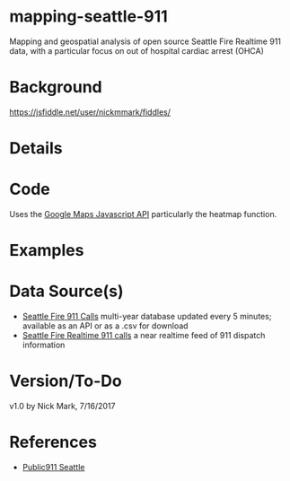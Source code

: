 # mapping-seattle-911
Mapping and geospatial analysis of open source Seattle Fire Realtime 911 data, with a particular focus on out of hospital cardiac arrest (OHCA)

# Background
https://jsfiddle.net/user/nickmmark/fiddles/
<script async src="//jsfiddle.net/nickmmark/j6k2vhg0/embed/"></script>

# Details

# Code
Uses the [Google Maps Javascript API](https://developers.google.com/maps/documentation) particularly the heatmap function.

# Examples

# Data Source(s)
- [Seattle Fire 911 Calls](https://data.seattle.gov/Public-Safety/Seattle-Real-Time-Fire-911-Calls/kzjm-xkqj) multi-year database updated every 5 minutes; available as an API or as a .csv for download
- [Seattle Fire Realtime 911 calls](http://www2.seattle.gov/fire/realtime911/getRecsForDatePub.asp?action=Today&incDate=&rad1=des) a near realtime feed of 911 dispatch information

# Version/To-Do
v1.0 by Nick Mark, 7/16/2017

# References
- [Public911 Seattle](http://www.public911.com/app/#/seattle)
